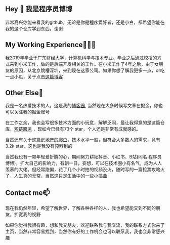 ## Hey 👋 我是程序员博博

非常高兴你能来看我的github，无论是你是程序爱好者，还是小白，都希望你能在我的这个仓库学到东西，谢谢

## My Working Experience👨🏽‍💻

我2019年毕业于广东财经大学，计算机科学与技术专业。毕业之后通过校招的方式来到小米工作，做的是后端开发相关的工作。在小米工作了4年之后，由于女朋友的原因，从北京跳槽深圳，来到现在这家公司。如果你想了解我更多一点，or吃一点小瓜，关于点击[这篇博客](https://www.cnblogs.com/wenbochang/p/17937676)

## Other Else🤔

我是一名热爱技术的人，这是我的[博客园](https://www.cnblogs.com/wenbochang), 当然现在大多时候写文章在掘金，你也可以关注我的掘金账号

在工作之余，我也会写很多技术方面的小玩意，解解乏闷，最让我得意的是这篇仓库，[短链服务](https://github.com/wenbochang888/short-url) ，现如今已经有73个 star，个人还是非常有成就感的。

当然还有关于这篇[房地产的爬虫](https://github.com/wenbochang888/house)，技术水平一般，但符合大多数人的需求，竟有3.2k star，这也是我没有预料到的

当然我也有一颗年轻爱折腾的心，期间努力耕耘抖音、小红书、B站(同名 程序员博博)，扩大自己的影响力，有朝一日，妄想，可以在技术圈小有名气，成为人人羡慕的大佬。但经常跑偏，花了几个小时拍的视频没火，随时写的一篇抢票攻略火了，人生真的无常，当然这只是生活中的一些小插曲

## Contact me📫

现在我仍然年轻，希望了解世界，了解各种各样的人，我也希望能交到不同的朋友，扩宽我的视野

如果你觉得我很有趣，想和我交朋友，欢迎联系我与我交流，我的联系方式你来了主页，当然非常容易找到，当然你有好的工作机会也可以联系我，我也会非常感兴趣



